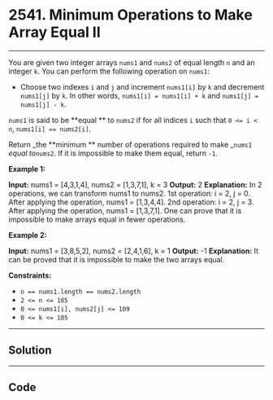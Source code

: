 # 2541. Minimum Operations to Make Array Equal II

---

You are given two integer arrays `nums1` and `nums2` of equal length `n` and an integer `k`. You can perform the following operation on `nums1`:

  * Choose two indexes `i` and `j` and increment `nums1[i]` by `k` and decrement `nums1[j]` by `k`. In other words, `nums1[i] = nums1[i] + k` and `nums1[j] = nums1[j] - k`.



`nums1` is said to be **equal ** to `nums2` if for all indices `i` such that `0 <= i < n`, `nums1[i] == nums2[i]`.

Return _the **minimum ** number of operations required to make _`nums1` _equal to_`nums2`. If it is impossible to make them equal, return `-1`.

 

**Example 1:**


**Input:** nums1 = [4,3,1,4], nums2 = [1,3,7,1], k = 3
**Output:** 2
**Explanation:** In 2 operations, we can transform nums1 to nums2.
1st operation: i = 2, j = 0. After applying the operation, nums1 = [1,3,4,4].
2nd operation: i = 2, j = 3. After applying the operation, nums1 = [1,3,7,1].
One can prove that it is impossible to make arrays equal in fewer operations.

**Example 2:**


**Input:** nums1 = [3,8,5,2], nums2 = [2,4,1,6], k = 1
**Output:** -1
**Explanation:** It can be proved that it is impossible to make the two arrays equal.


 

**Constraints:**

  * `n == nums1.length == nums2.length`
  * `2 <= n <= 105`
  * `0 <= nums1[i], nums2[j] <= 109`
  * `0 <= k <= 105`

---

## Solution



---

## Code
```python


```